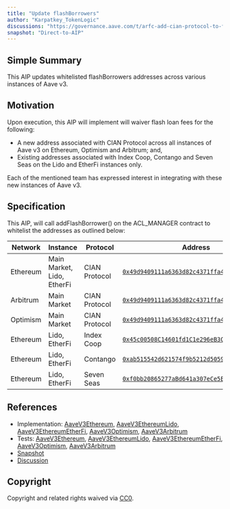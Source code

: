 ```yaml
---
title: "Update flashBorrowers"
author: "Karpatkey_TokenLogic"
discussions: "https://governance.aave.com/t/arfc-add-cian-protocol-to-flashborrowers/18731"
snapshot: "Direct-to-AIP"
---
```


## Simple Summary

This AIP updates whitelisted flashBorrowers addresses across various instances of Aave v3.

## Motivation

Upon execution, this AIP will implement will waiver flash loan fees for the following:

- A new address associated with CIAN Protocol across all instances of Aave v3 on Ethereum, Optimism and Arbitrum; and,
- Existing addresses associated with Index Coop, Contango and Seven Seas on the Lido and EtherFi instances only.

Each of the mentioned team has expressed interest in integrating with these new instances of Aave v3.

## Specification

This AIP, will call addFlashBorrower() on the ACL_MANAGER contract to whitelist the addresses as outlined below:

| Network  | Instance                   | Protocol      | Address                                                                                                                            | Contract Name           |
| -------- | -------------------------- | ------------- | ---------------------------------------------------------------------------------------------------------------------------------- | ----------------------- |
| Ethereum | Main Market, Lido, EtherFi | CIAN Protocol | [`0x49d9409111a6363d82c4371ffa43faea660c917b`](https://etherscan.io/address/0x49d9409111a6363d82c4371ffa43faea660c917b)            | FlashloanHelper         |
| Arbitrum | Main Market                | CIAN Protocol | [`0x49d9409111a6363d82c4371ffa43faea660c917b`](https://arbiscan.io/address/0x49d9409111a6363d82c4371ffa43faea660c917b)             | FlashloanHelper         |
| Optimism | Main Market                | CIAN Protocol | [`0x49d9409111a6363d82c4371ffa43faea660c917b`](https://optimistic.etherscan.io/address/0x49d9409111a6363d82c4371ffa43faea660c917b) | FlashloanHelper         |
| Ethereum | Lido, EtherFi              | Index Coop    | [`0x45c00508C14601fd1C1e296eB3C0e3eEEdCa45D0`](https://etherscan.io/address/0x45c00508C14601fd1C1e296eB3C0e3eEEdCa45D0)            | FlashMintLeveraged      |
| Ethereum | Lido, EtherFi              | Contango      | [`0xab515542d621574f9b5212d50593cD0C07e641bD`](https://etherscan.io/address/0xab515542d621574f9b5212d50593cD0C07e641bD)            | PermissionedAaveWrapper |
| Ethereum | Lido, EtherFi              | Seven Seas    | [`0xf0bb20865277aBd641a307eCe5Ee04E79073416C`](https://etherscan.io/address/0xf0bb20865277aBd641a307eCe5Ee04E79073416C)            | Ether.Fi Liquid ETH     |

## References

- Implementation: [AaveV3Ethereum](https://github.com/bgd-labs/aave-proposals-v3/blob/main/src/20240906_Multi_AddFlashBorrowers/AaveV3Ethereum_AddFlashBorrowers_20240906.sol), [AaveV3EthereumLido](https://github.com/bgd-labs/aave-proposals-v3/blob/main/src/20240906_Multi_AddFlashBorrowers/AaveV3EthereumLido_AddFlashBorrowers_20240906.sol), [AaveV3EthereumEtherFi](https://github.com/bgd-labs/aave-proposals-v3/blob/main/src/20240906_Multi_AddFlashBorrowers/AaveV3EthereumEtherFi_AddFlashBorrowers_20240906.sol), [AaveV3Optimism](https://github.com/bgd-labs/aave-proposals-v3/blob/main/src/20240906_Multi_AddFlashBorrowers/AaveV3Optimism_AddFlashBorrowers_20240906.sol), [AaveV3Arbitrum](https://github.com/bgd-labs/aave-proposals-v3/blob/main/src/20240906_Multi_AddFlashBorrowers/AaveV3Arbitrum_AddFlashBorrowers_20240906.sol)
- Tests: [AaveV3Ethereum](https://github.com/bgd-labs/aave-proposals-v3/blob/main/src/20240906_Multi_AddFlashBorrowers/AaveV3Ethereum_AddFlashBorrowers_20240906.t.sol), [AaveV3EthereumLido](https://github.com/bgd-labs/aave-proposals-v3/blob/main/src/20240906_Multi_AddFlashBorrowers/AaveV3EthereumLido_AddFlashBorrowers_20240906.t.sol), [AaveV3EthereumEtherFi](https://github.com/bgd-labs/aave-proposals-v3/blob/main/src/20240906_Multi_AddFlashBorrowers/AaveV3EthereumEtherFi_AddFlashBorrowers_20240906.t.sol), [AaveV3Optimism](https://github.com/bgd-labs/aave-proposals-v3/blob/main/src/20240906_Multi_AddFlashBorrowers/AaveV3Optimism_AddFlashBorrowers_20240906.t.sol), [AaveV3Arbitrum](https://github.com/bgd-labs/aave-proposals-v3/blob/main/src/20240906_Multi_AddFlashBorrowers/AaveV3Arbitrum_AddFlashBorrowers_20240906.t.sol)
- [Snapshot](Direct-to-AIP)
- [Discussion](https://governance.aave.com/t/arfc-add-cian-protocol-to-flashborrowers/18731)

## Copyright

Copyright and related rights waived via [CC0](https://creativecommons.org/publicdomain/zero/1.0/).
